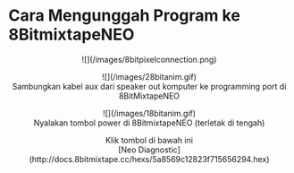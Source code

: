 # Cara Mengunggah Program ke 8BitmixtapeNEO

<p align="center">
![](/images/8bitpixelconnection.png)
</p>

<p align="center">
![](/images/28bitanim.gif)
<br>
Sambungkan kabel aux dari speaker out komputer ke programming port di 8BitMixtapeNEO
</p>

<p align="center">
![](/images/18bitanim.gif)
<br>
Nyalakan tombol power di 8BitmixtapeNEO (terletak di tengah)
</p>

<p align="center">
Klik tombol di bawah ini
<br>
[Neo Diagnostic](http://docs.8bitmixtape.cc/hexs/5a8569c12823f715656294.hex)
</p>

